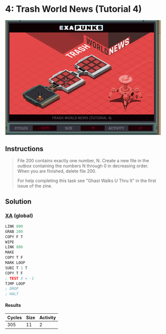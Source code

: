# 4: Trash World News (Tutorial 4)

<div align="center"><img src="EXAPUNKS - TRASH WORLD NEWS (305, 11, 2, 2023-05-19-15-01-40).gif" /></div>

## Instructions
> File 200 contains exactly one number, N. Create a new file in the *outbox* containing the numbers N through 0 in decreasing order. When you are finished, delete file 200.
> 
> For help completing this task see "Ghast Walks U Thru It" in the first issue of the zine.

## Solution

### [XA](XA.exa) (global)
```asm
LINK 800
GRAB 200
COPY F T
WIPE
LINK 800
MAKE
COPY T F
MARK LOOP
SUBI T 1 T
COPY T F
; TEST X = -1
TJMP LOOP
; DROP
; HALT
```

#### Results
| Cycles | Size | Activity |
|--------|------|----------|
| 305    | 11   | 2        |
